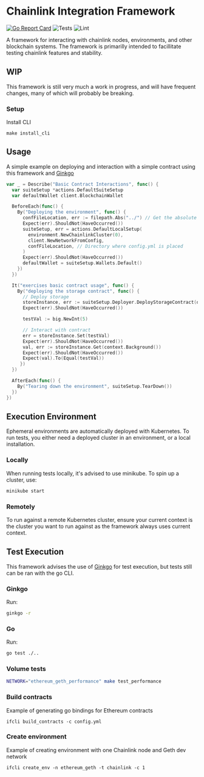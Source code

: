 # Chainlink Integration Framework

[![Go Report Card](https://goreportcard.com/badge/github.com/smartcontractkit/integrations-framework)](https://goreportcard.com/report/github.com/smartcontractkit/integrations-framework)
![Tests](https://github.com/smartcontractkit/integrations-framework/actions/workflows/test.yaml/badge.svg)
![Lint](https://github.com/smartcontractkit/integrations-framework/actions/workflows/lint.yaml/badge.svg)

A framework for interacting with chainlink nodes, environments, and other blockchain systems.
The framework is primarilly intended to facillitate testing chainlink features and stability.

## WIP

This framework is still very much a work in progress, and will have frequent changes, many of which will probably be
breaking.

### Setup
Install CLI
```
make install_cli
```

## Usage

A simple example on deploying and interaction with a simple contract using this framework and [Ginkgo](https://github.com/onsi/ginkgo)

```go
var _ = Describe("Basic Contract Interactions", func() {
  var suiteSetup *actions.DefaultSuiteSetup
  var defaultWallet client.BlockchainWallet

  BeforeEach(func() {
    By("Deploying the environment", func() {
      confFileLocation, err := filepath.Abs("../") // Get the absolute path of the test suite's root directory
      Expect(err).ShouldNot(HaveOccurred())
      suiteSetup, err = actions.DefaultLocalSetup(
        environment.NewChainlinkCluster(0),
        client.NewNetworkFromConfig,
        confFileLocation, // Directory where config.yml is placed
      )
      Expect(err).ShouldNot(HaveOccurred())
      defaultWallet = suiteSetup.Wallets.Default()
    })
  })

  It("exercises basic contract usage", func() {
    By("deploying the storage contract", func() {
      // Deploy storage
      storeInstance, err := suiteSetup.Deployer.DeployStorageContract(defaultWallet)
      Expect(err).ShouldNot(HaveOccurred())

      testVal := big.NewInt(5)

      // Interact with contract
      err = storeInstance.Set(testVal)
      Expect(err).ShouldNot(HaveOccurred())
      val, err := storeInstance.Get(context.Background())
      Expect(err).ShouldNot(HaveOccurred())
      Expect(val).To(Equal(testVal))
     })
  })

  AfterEach(func() {
    By("Tearing down the environment", suiteSetup.TearDown())
  })
})
```

## Execution Environment

Ephemeral environments are automatically deployed with Kubernetes. To run tests, you either need a deployed cluster
in an environment, or a local installation.

### Locally

When running tests locally, it's advised to use minikube. To spin up a cluster, use:

```sh
minikube start
```

### Remotely

To run against a remote Kubernetes cluster, ensure your current context is the cluster you want to run against as the
framework always uses current context.

## Test Execution

This framework advises the use of [Ginkgo](https://github.com/onsi/ginkgo) for test execution, but tests still can be
ran with the go CLI.

### Ginkgo

Run:

```sh
ginkgo -r
```

### Go

Run:

```sh
go test ./..
```

### Volume tests

```sh
NETWORK="ethereum_geth_performance" make test_performance
```

### Build contracts
Example of generating go bindings for Ethereum contracts
```
ifcli build_contracts -c config.yml
```

### Create environment
Example of creating environment with one Chainlink node and Geth dev network
```
ifcli create_env -n ethereum_geth -t chainlink -c 1
```
